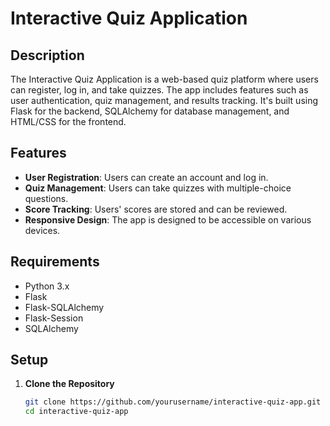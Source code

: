 # Interactive Quiz Application

## Description

The Interactive Quiz Application is a web-based quiz platform where users can register, log in, and take quizzes. The app includes features such as user authentication, quiz management, and results tracking. It's built using Flask for the backend, SQLAlchemy for database management, and HTML/CSS for the frontend.

## Features

- **User Registration**: Users can create an account and log in.
- **Quiz Management**: Users can take quizzes with multiple-choice questions.
- **Score Tracking**: Users' scores are stored and can be reviewed.
- **Responsive Design**: The app is designed to be accessible on various devices.

## Requirements

- Python 3.x
- Flask
- Flask-SQLAlchemy
- Flask-Session
- SQLAlchemy

## Setup

1. **Clone the Repository**

   ```bash
   git clone https://github.com/yourusername/interactive-quiz-app.git
   cd interactive-quiz-app
